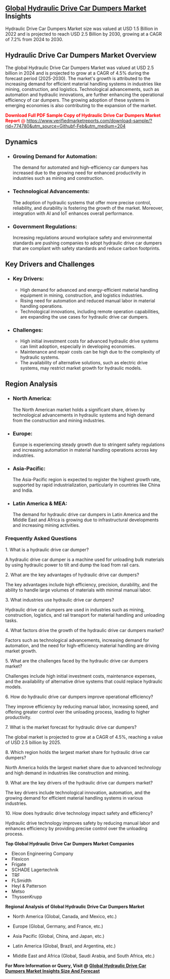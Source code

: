 <h2><a href="https://www.verifiedmarketreports.com/download-sample/?rid=774780&amp;utm_source=Githubf&amp;utm_medium=204" target="_blank">Global Hydraulic Drive Car Dumpers Market</a> Insights</h2><p>Hydraulic Drive Car Dumpers Market size was valued at USD 1.5 Billion in 2022 and is projected to reach USD 2.5 Billion by 2030, growing at a CAGR of 7.2% from 2024 to 2030.</p><p> <h2>Hydraulic Drive Car Dumpers Market Overview</h2> <p>The global Hydraulic Drive Car Dumpers Market was valued at USD 2.5 billion in 2024 and is projected to grow at a CAGR of 4.5% during the forecast period (2025-2030). The market's growth is attributed to the increasing demand for efficient material handling systems in industries like mining, construction, and logistics. Technological advancements, such as automation and hydraulic innovations, are further enhancing the operational efficiency of car dumpers. The growing adoption of these systems in emerging economies is also contributing to the expansion of the market.</p> <p><p><span class=""><span style="color: #ff0000;"><strong>Download Full PDF Sample Copy of Hydraulic Drive Car Dumpers Market Report</strong> @ </span><a href="https://www.verifiedmarketreports.com/download-sample/?rid=774780&amp;utm_source=Githubf-Feb&amp;utm_medium=204" target="_blank">https://www.verifiedmarketreports.com/download-sample/?rid=774780&amp;utm_source=Githubf-Feb&amp;utm_medium=204</a></span></p></p> <h2>Dynamics</h2> <ul> <li><h3>Growing Demand for Automation:</h3> The demand for automated and high-efficiency car dumpers has increased due to the growing need for enhanced productivity in industries such as mining and construction.</li> <li><h3>Technological Advancements:</h3> The adoption of hydraulic systems that offer more precise control, reliability, and durability is fostering the growth of the market. Moreover, integration with AI and IoT enhances overall performance.</li> <li><h3>Government Regulations:</h3> Increasing regulations around workplace safety and environmental standards are pushing companies to adopt hydraulic drive car dumpers that are compliant with safety standards and reduce carbon footprints.</li> </ul> <h2>Key Drivers and Challenges</h2> <ul> <li><h3>Key Drivers:</h3> <ul> <li>High demand for advanced and energy-efficient material handling equipment in mining, construction, and logistics industries.</li> <li>Rising need for automation and reduced manual labor in material handling operations.</li> <li>Technological innovations, including remote operation capabilities, are expanding the use cases for hydraulic drive car dumpers.</li> </ul> </li> <li><h3>Challenges:</h3> <ul> <li>High initial investment costs for advanced hydraulic drive systems can limit adoption, especially in developing economies.</li> <li>Maintenance and repair costs can be high due to the complexity of hydraulic systems.</li> <li>The availability of alternative solutions, such as electric drive systems, may restrict market growth for hydraulic models.</li> </ul> </li> </ul> <h2>Region Analysis</h2> <ul> <li><h3>North America:</h3> The North American market holds a significant share, driven by technological advancements in hydraulic systems and high demand from the construction and mining industries.</li> <li><h3>Europe:</h3> Europe is experiencing steady growth due to stringent safety regulations and increasing automation in material handling operations across key industries.</li> <li><h3>Asia-Pacific:</h3> The Asia-Pacific region is expected to register the highest growth rate, supported by rapid industrialization, particularly in countries like China and India.</li> <li><h3>Latin America & MEA:</h3> The demand for hydraulic drive car dumpers in Latin America and the Middle East and Africa is growing due to infrastructural developments and increasing mining activities.</li> </ul> <h3>Frequently Asked Questions</h3> <p>1. What is a hydraulic drive car dumper?</p> <p>A hydraulic drive car dumper is a machine used for unloading bulk materials by using hydraulic power to tilt and dump the load from rail cars.</p> <p>2. What are the key advantages of hydraulic drive car dumpers?</p> <p>The key advantages include high efficiency, precision, durability, and the ability to handle large volumes of materials with minimal manual labor.</p> <p>3. What industries use hydraulic drive car dumpers?</p> <p>Hydraulic drive car dumpers are used in industries such as mining, construction, logistics, and rail transport for material handling and unloading tasks.</p> <p>4. What factors drive the growth of the hydraulic drive car dumpers market?</p> <p>Factors such as technological advancements, increasing demand for automation, and the need for high-efficiency material handling are driving market growth.</p> <p>5. What are the challenges faced by the hydraulic drive car dumpers market?</p> <p>Challenges include high initial investment costs, maintenance expenses, and the availability of alternative drive systems that could replace hydraulic models.</p> <p>6. How do hydraulic drive car dumpers improve operational efficiency?</p> <p>They improve efficiency by reducing manual labor, increasing speed, and offering greater control over the unloading process, leading to higher productivity.</p> <p>7. What is the market forecast for hydraulic drive car dumpers?</p> <p>The global market is projected to grow at a CAGR of 4.5%, reaching a value of USD 2.5 billion by 2025.</p> <p>8. Which region holds the largest market share for hydraulic drive car dumpers?</p> <p>North America holds the largest market share due to advanced technology and high demand in industries like construction and mining.</p> <p>9. What are the key drivers of the hydraulic drive car dumpers market?</p> <p>The key drivers include technological innovation, automation, and the growing demand for efficient material handling systems in various industries.</p> <p>10. How does hydraulic drive technology impact safety and efficiency?</p> <p>Hydraulic drive technology improves safety by reducing manual labor and enhances efficiency by providing precise control over the unloading process.</p> </p><p><strong>Top Global Hydraulic Drive Car Dumpers Market Companies</strong></p><div data-test-id=""><p><li>Elecon Engineering Company</li><li> Flexicon</li><li> Frigate</li><li> SCHADE Lagertechnik</li><li> TRF</li><li> FLSmidth</li><li> Heyl & Patterson</li><li> Metso</li><li> ThyssenKrupp</li></p><div><strong>Regional Analysis of&nbsp;Global Hydraulic Drive Car Dumpers Market</strong></div><ul><li dir="ltr"><p dir="ltr">North America&nbsp;(Global, Canada, and Mexico, etc.)</p></li><li dir="ltr"><p dir="ltr">Europe (Global, Germany, and France, etc.)</p></li><li dir="ltr"><p dir="ltr">Asia Pacific&nbsp;(Global, China, and Japan, etc.)</p></li><li dir="ltr"><p dir="ltr">Latin America&nbsp;(Global, Brazil, and Argentina, etc.)</p></li><li dir="ltr">Middle East and Africa&nbsp;(Global, Saudi Arabia, and South Africa, etc.)</li></ul><p><strong>For More Information or Query, Visit @&nbsp;</strong><strong><a href="https://www.verifiedmarketreports.com/product/hydraulic-drive-car-dumpers-market/?utm_source=Githubf&amp;utm_medium=204" target="_blank">Global Hydraulic Drive Car Dumpers Market Insights Size And Forecast</a></strong></p></div>
